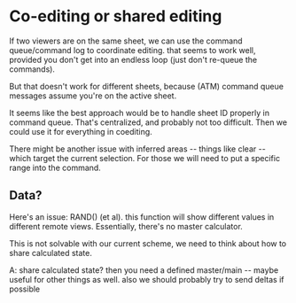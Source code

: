 
Co-editing or shared editing
============================

If two viewers are on the same sheet, we can use the command queue/command 
log to coordinate editing. that seems to work well, provided you don't get
into an endless loop (just don't re-queue the commands).

But that doesn't work for different sheets, because (ATM) command queue 
messages assume you're on the active sheet.

It seems like the best approach would be to handle sheet ID properly in
command queue. That's centralized, and probably not too difficult. Then 
we could use it for everything in coediting.

There might be another issue with inferred areas -- things like clear -- 
which target the current selection. For those we will need to put a specific
range into the command.


Data?
----

Here's an issue: RAND() (et al). this function will show different values
in different remote views. Essentially, there's no master calculator.

This is not solvable with our current scheme, we need to think about how
to share calculated state. 

A: share calculated state?
then you need a defined master/main -- maybe useful for other things as well.
also we should probably try to send deltas if possible
